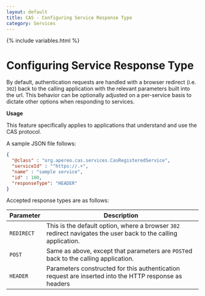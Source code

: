 ```yaml
---
layout: default
title: CAS - Configuring Service Response Type
category: Services
---
```


{% include variables.html %}

# Configuring Service Response Type

By default, authentication requests are handled with a browser redirect (i.e. `302`) back to the calling application 
with the relevant parameters built into the url. This behavior can be optionally adjusted on a per-service basis
to dictate other options when responding to services.

<div class="alert alert-info"><strong>Usage</strong>
<p>This feature specifically applies to applications that understand and use the CAS protocol.</p></div>

A sample JSON file follows:

```json
{
  "@class" : "org.apereo.cas.services.CasRegisteredService",
  "serviceId" : "^https://.+",
  "name" : "sample service",
  "id" : 100,
  "responseType": "HEADER"
}
```

Accepted response types are as follows:

| Parameter  | Description                                                                                                    |
|------------|----------------------------------------------------------------------------------------------------------------|
| `REDIRECT` | This is the default option, where a browser `302` redirect navigates the user back to the calling application. |
| `POST`     | Same as above, except that parameters are `POST`ed back to the calling application.                            |
| `HEADER`   | Parameters constructed for this authentication request are inserted into the HTTP response as headers          |
